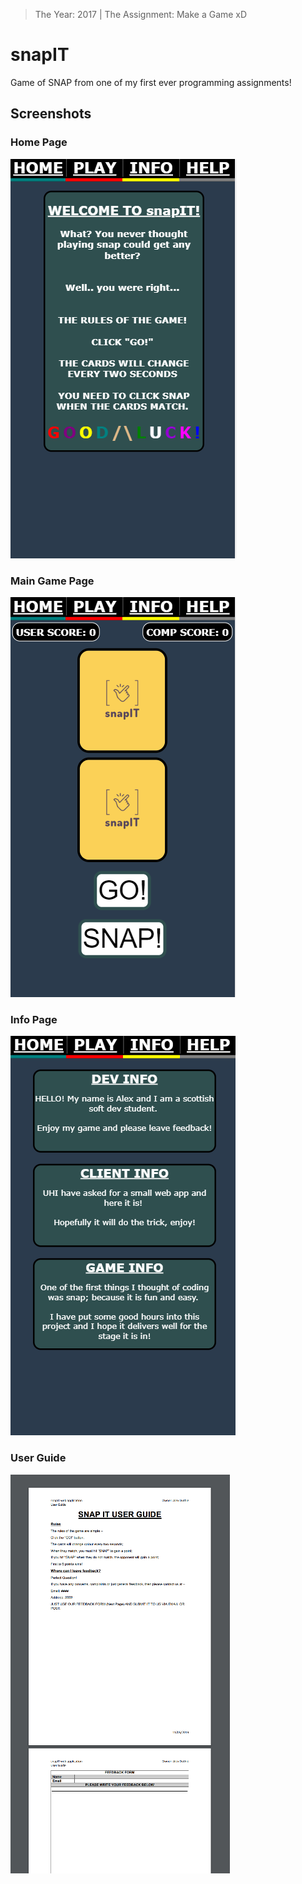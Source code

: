 > The Year: 2017 | The Assignment: Make a Game xD

# snapIT

Game of SNAP from one of my first ever programming assignments!

## Screenshots

### **Home Page**

![Home Page](Screenshots/snapIT_home.PNG)

### **Main Game Page**

![Main Game Page](Screenshots/snapIT_game.PNG)

### **Info Page**

![Info Page](Screenshots/snapIT_info.PNG)

### **User Guide**

![User Guide](Screenshots/snapIT_help.PNG)